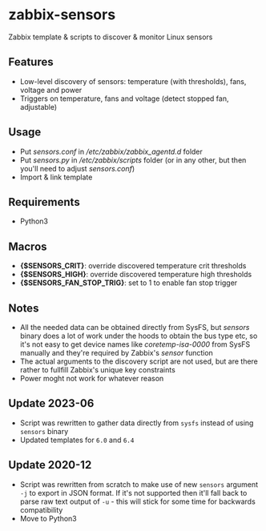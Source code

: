 # zabbix-sensors

Zabbix template &amp; scripts to discover &amp; monitor Linux sensors

## Features

- Low-level discovery of sensors: temperature (with thresholds), fans, voltage and power
- Triggers on temperature, fans and voltage (detect stopped fan, adjustable)

## Usage

- Put _sensors.conf_ in _/etc/zabbix/zabbix_agentd.d_ folder
- Put _sensors.py_ in _/etc/zabbix/scripts_ folder (or in any other, but then you'll need to adjust _sensors.conf_)
- Import & link template

## Requirements

- Python3

## Macros

- **{$SENSORS_CRIT}**: override discovered temperature crit thresholds
- **{$SENSORS_HIGH}**: override discovered temperature high thresholds
- **{$SENSORS_FAN_STOP_TRIG}**: set to 1 to enable fan stop trigger

## Notes

- All the needed data can be obtained directly from SysFS, but _sensors_ binary does a lot of work under the hoods to obtain the bus type etc, so it's not easy to get device names like _coretemp-isa-0000_ from SysFS manually and they're required by Zabbix's _sensor_ function
- The actual arguments to the discovery script are not used, but are there rather to fullfill Zabbix's unique key constraints
- Power moght not work for whatever reason

## Update 2023-06

- Script was rewritten to gather data directly from `sysfs` instead of using `sensors` binary
- Updated templates for `6.0` and `6.4`

## Update 2020-12

- Script was rewritten from scratch to make use of new `sensors` argument `-j` to export in JSON format. If it's not supported then it'll fall back to parse raw text output of `-u` - this will stick for some time for backwards compatibility
- Move to Python3
